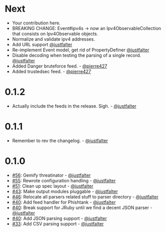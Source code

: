 Next
====

* Your contribution here.
* BREAKING CHANGE: Event#ipv4s -> now an Ipv4ObservableCollection that consists on Ipv4Observable objects. 
* Normalize and validate ipv4 addresses.
* Add URL support [@justfalter](https://github.com/justfalter)
* Re-implement Event model, get rid of PropertyDefiner [@justfalter](https://github.com/justfalter)
* Disable decoding when testing the parsing of a single record. [@justfalter](https://github.com/justfalter)
* Added Danger bruteforce feed. - [@pierre427](https://github.com/pierre427)
* Added trustedsec feed. - [@pierre427](https://github.com/pierre427)

0.1.2
====

* Actually include the feeds in the release. Sigh. - [@justfalter](https://github.com/justfalter)

0.1.1
====

* Remember to rev the changelog. - [@justfalter](https://github.com/justfalter)

0.1.0
====

* [#56](https://github.com/cikl/threatinator/pull/56): Gemify threatinator - [@justfalter](https://github.com/justfalter)
* [#55](https://github.com/cikl/threatinator/pull/55): Rewrote configuration handling - [@justfalter](https://github.com/justfalter)
* [#51](https://github.com/cikl/threatinator/pull/51): Clean up spec layout - [@justfalter](https://github.com/justfalter)
* [#43](https://github.com/cikl/threatinator/issues/43): Make output modules pluggable - [@justfalter](https://github.com/justfalter)
* [#46](https://github.com/cikl/threatinator/pull/46): Relocate all parsers related stuff to parser directory - [@justfalter](https://github.com/justfalter)
* [#40](https://github.com/cikl/threatinator/pull/40): Add feed handler for Phishtank - [@justfalter](https://github.com/justfalter)
* [#40](https://github.com/cikl/threatinator/pull/40): Break support for JRuby until we find a decent JSON parser - [@justfalter](https://github.com/justfalter)
* [#40](https://github.com/cikl/threatinator/pull/40): Add JSON parsing support - [@justfalter](https://github.com/justfalter)
* [#33](https://github.com/cikl/threatinator/pull/33): Add CSV parsing support - [@justfalter](https://github.com/justfalter)


